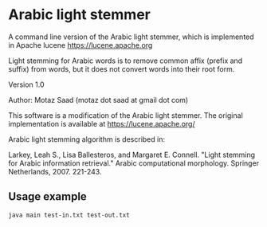 # Arabic light stemmer


A command line version of the Arabic light stemmer, which is implemented in Apache lucene https://lucene.apache.org 

Light stemming for Arabic words is to remove common affix (prefix and suffix) from words, but it does not convert words into their root form.  

Version 1.0

Author: Motaz Saad (motaz dot saad at gmail dot com)

This software is a modification of the Arabic light stemmer. The original implementation is available at https://lucene.apache.org/


Arabic light stemming algorithm is described in: 

Larkey, Leah S., Lisa Ballesteros, and Margaret E. Connell. "Light stemming for Arabic information retrieval." Arabic computational morphology. Springer Netherlands, 2007. 221-243.‏



## Usage example
```
java main test-in.txt test-out.txt
```

